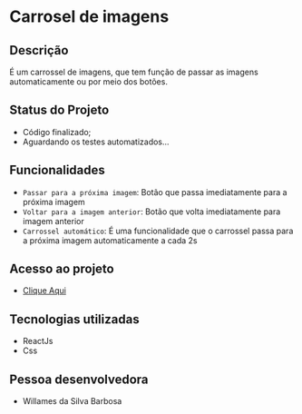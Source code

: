 # Carrosel de imagens

## Descrição

É um carrossel de imagens, que tem função de passar as imagens automaticamente ou por meio dos botões.

## Status do Projeto

* Código finalizado;
* Aguardando os testes automatizados...

## Funcionalidades

- `Passar para a próxima imagem`: Botão que passa imediatamente para a próxima imagem
- `Voltar para a imagem anterior`: Botão que volta imediatamente para imagem anterior
- `Carrossel automático`: É uma funcionalidade que o carrossel passa para a próxima imagem automaticamente a cada 2s

## Acesso ao projeto

* [Clique Aqui](https://frabjous-pavlova-210b7f.netlify.app/)

## Tecnologias utilizadas

* ReactJs
* Css

## Pessoa desenvolvedora

- Willames da Silva Barbosa
